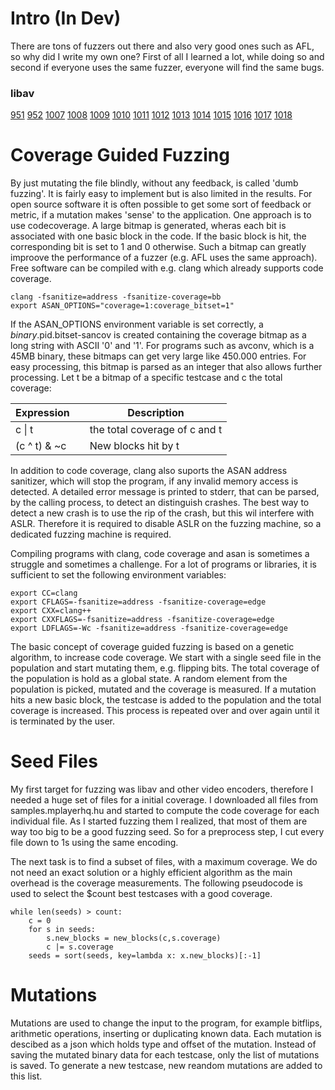 # Intro (In Dev)
There are tons of fuzzers out there and also very good ones such as AFL, so why did I write my own one?
First of all I learned a lot, while doing so and second if everyone uses the same fuzzer, everyone will find the same bugs.


### libav
[951](https://bugzilla.libav.org/show_bug.cgi?id=951)
[952](https://bugzilla.libav.org/show_bug.cgi?id=952)
[1007](https://bugzilla.libav.org/show_bug.cgi?id=1007)
[1008](https://bugzilla.libav.org/show_bug.cgi?id=1008)
[1009](https://bugzilla.libav.org/show_bug.cgi?id=1009)
[1010](https://bugzilla.libav.org/show_bug.cgi?id=1010)
[1011](https://bugzilla.libav.org/show_bug.cgi?id=1011)
[1012](https://bugzilla.libav.org/show_bug.cgi?id=1012)
[1013](https://bugzilla.libav.org/show_bug.cgi?id=1013)
[1014](https://bugzilla.libav.org/show_bug.cgi?id=1014)
[1015](https://bugzilla.libav.org/show_bug.cgi?id=1015)
[1016](https://bugzilla.libav.org/show_bug.cgi?id=1016)
[1017](https://bugzilla.libav.org/show_bug.cgi?id=1017)
[1018](https://bugzilla.libav.org/show_bug.cgi?id=1018)


# Coverage Guided Fuzzing
By just mutating the file blindly, without any feedback, is called 'dumb fuzzing'.
It is fairly easy to implement but is also limited in the results.
For open source software it is often possible to get some sort of feedback or metric, if a mutation makes 'sense' to the application.
One approach is to use codecoverage.
A large bitmap is generated, wheras each bit is associated with one basic block in the code.
If the basic block is hit, the corresponding bit is set to 1 and 0 otherwise.
Such a bitmap can greatly improove the performance of a fuzzer (e.g. AFL uses the same approach).
Free software can be compiled with e.g. clang which already supports code coverage.

```
clang -fsanitize=address -fsanitize-coverage=bb
export ASAN_OPTIONS="coverage=1:coverage_bitset=1"
```

If the ASAN_OPTIONS environment variable is set correctly, a $binary.$pid.bitset-sancov is created containing the coverage bitmap as a long string with ASCII '0' and '1'.
For programs such as avconv, which is a 45MB binary, these bitmaps can get very large like 450.000 entries.
For easy processing, this bitmap is parsed as an integer that also allows further processing.
Let t be a bitmap of a specific testcase and c the total coverage:

| Expression   | | Description                   |
|--------------|-|-------------------------------|
| c &#124; t   | | the total coverage of c and t |
| (c ^ t) & ~c | | New blocks hit by t           |

In addition to code coverage, clang also suports the ASAN address sanitizer, which will stop the program, if any invalid memory access is detected.
A detailed error message is printed to stderr, that can be parsed, by the calling process, to detect an distinguish crashes.
The best way to detect a new crash is to use the rip of the crash, but this wil interfere with ASLR.
Therefore it is required to disable ASLR on the fuzzing machine, so a dedicated fuzzing machine is required.

Compiling programs with clang, code coverage and asan is sometimes a struggle and sometimes a challenge.
For a lot of programs or libraries, it is sufficient to set the following environment variables:

```
export CC=clang
export CFLAGS=-fsanitize=address -fsanitize-coverage=edge
export CXX=clang++
export CXXFLAGS=-fsanitize=address -fsanitize-coverage=edge
export LDFLAGS=-Wc -fsanitize=address -fsanitize-coverage=edge
```

The basic concept of coverage guided fuzzing is based on a genetic algorithm, to increase code coverage.
We start with a single seed file in the population and start mutating them, e.g. flipping bits.
The total coverage of the population is hold as a global state.
A random element from the population is picked, mutated and the coverage is measured.
If a mutation hits a new basic block, the testcase is added to the population and the total coverage is increased.
This process is repeated over and over again until it is terminated by the user.

# Seed Files
My first target for fuzzing was libav and other video encoders, therefore I needed a huge set of files for a initial coverage.
I downloaded all files from samples.mplayerhq.hu and started to compute the code coverage for each individual file.
As I started fuzzing them I realized, that most of them are way too big to be a good fuzzing seed.
So for a preprocess step, I cut every file down to 1s using the same encoding.

The next task is to find a subset of files, with a maximum coverage.
We do not need an exact solution or a highly efficient algorithm as the main overhead is the coverage measurements.
The following pseudocode is used to select the $count best testcases with a good coverage.

```
while len(seeds) > count:
    c = 0
    for s in seeds:
        s.new_blocks = new_blocks(c,s.coverage)
        c |= s.coverage
    seeds = sort(seeds, key=lambda x: x.new_blocks)[:-1]
```

# Mutations
Mutations are used to change the input to the program, for example bitflips, arithmetic operations, inserting or duplicating known data.
Each mutation is descibed as a json which holds type and offset of the mutation.
Instead of saving the mutated binary data for each testcase, only the list of mutations is saved.
To generate a new testcase, new reandom mutations are added to this list.

